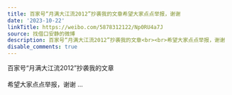 ```yaml
---
title: 百家号“月满大江流2012”抄袭我的文章希望大家点点举报，谢谢
date: '2023-10-22'
linkTitle: https://weibo.com/5878312122/Np0RU4a7J
source: 找借口安静的微博
description: 百家号“月满大江流2012”抄袭我的文章<br><br>希望大家点点举报，谢谢  ...
disable_comments: true
---
```

百家号“月满大江流2012”抄袭我的文章<br><br>希望大家点点举报，谢谢  ...